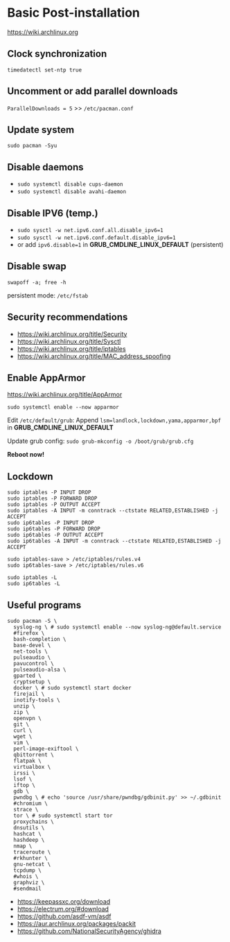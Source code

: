 # Basic Post-installation

https://wiki.archlinux.org

## Clock synchronization
`timedatectl set-ntp true`

## Uncomment or add parallel downloads
`ParallelDownloads = 5` >> `/etc/pacman.conf`

## Update system
`sudo pacman -Syu`

## Disable daemons
- `sudo systemctl disable cups-daemon`
- `sudo systemctl disable avahi-daemon`

## Disable IPV6 (temp.)
- `sudo sysctl -w net.ipv6.conf.all.disable_ipv6=1`
- `sudo sysctl -w net.ipv6.conf.default.disable_ipv6=1`
- or add `ipv6.disable=1` in **GRUB_CMDLINE_LINUX_DEFAULT** (persistent)

## Disable swap
`swapoff -a; free -h`

persistent mode: `/etc/fstab`

## Security recommendations
- https://wiki.archlinux.org/title/Security
- https://wiki.archlinux.org/title/Sysctl
- https://wiki.archlinux.org/title/iptables
- https://wiki.archlinux.org/title/MAC_address_spoofing

## Enable AppArmor
https://wiki.archlinux.org/title/AppArmor

`sudo systemctl enable --now apparmor`

Edit `/etc/default/grub`: Append `lsm=landlock,lockdown,yama,apparmor,bpf` in **GRUB_CMDLINE_LINUX_DEFAULT**

Update grub config: `sudo grub-mkconfig -o /boot/grub/grub.cfg`

**Reboot now!**

## Lockdown

```shell
sudo iptables -P INPUT DROP
sudo iptables -P FORWARD DROP
sudo iptables -P OUTPUT ACCEPT
sudo iptables -A INPUT -m conntrack --ctstate RELATED,ESTABLISHED -j ACCEPT
sudo ip6tables -P INPUT DROP
sudo ip6tables -P FORWARD DROP
sudo ip6tables -P OUTPUT ACCEPT
sudo ip6tables -A INPUT -m conntrack --ctstate RELATED,ESTABLISHED -j ACCEPT

sudo iptables-save > /etc/iptables/rules.v4
sudo ip6tables-save > /etc/iptables/rules.v6

sudo iptables -L
sudo ip6tables -L
```

##  Useful programs
```shell
sudo pacman -S \
  syslog-ng \ # sudo systemctl enable --now syslog-ng@default.service
  #firefox \
  bash-completion \
  base-devel \
  net-tools \
  pulseaudio \
  pavucontrol \
  pulseaudio-alsa \
  gparted \
  cryptsetup \
  docker \ # sudo systemctl start docker
  firejail \
  inotify-tools \
  unzip \
  zip \
  openvpn \
  git \
  curl \
  wget \
  vim \
  perl-image-exiftool \
  qbittorrent \
  flatpak \
  virtualbox \
  irssi \
  lsof \
  iftop \
  gdb \
  pwndbg \ # echo 'source /usr/share/pwndbg/gdbinit.py' >> ~/.gdbinit
  #chromium \
  strace \
  tor \ # sudo systemctl start tor
  proxychains \
  dnsutils \
  hashcat \
  hashdeep \
  nmap \
  traceroute \
  #rkhunter \
  gnu-netcat \
  tcpdump \
  #whois \ 
  graphviz \
  #sendmail
```

- https://keepassxc.org/download
- https://electrum.org/#download
- https://github.com/asdf-vm/asdf
- https://aur.archlinux.org/packages/packit
- https://github.com/NationalSecurityAgency/ghidra

